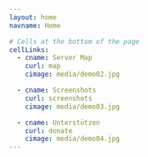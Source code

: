 ```yaml
---
layout: home
navname: Home

# Cells at the bottom of the page
cellLinks:
  - cname: Server Map
    curl: map
    cimage: media/demo02.jpg

  - cname: Screenshots
    curl: screenshots
    cimage: media/demo03.jpg

  - cname: Unterstützen
    curl: donate
    cimage: media/demo04.jpg
---
```

